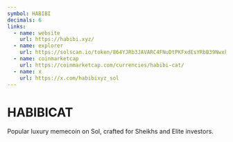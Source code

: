 ```yaml
---
symbol: HABIBI
decimals: 6
links:
  - name: website
    url: https://habibi.xyz/
  - name: explorer
    url: https://solscan.io/token/864YJRb3JAVARC4FNuDtPKFxdEsYRbB39Nwxkzudxy46
  - name: coinmarketcap
    url: https://coinmarketcap.com/currencies/habibi-cat/
  - name: x
    url: https://x.com/habibixyz_sol
---
```


# HABIBICAT

Popular luxury memecoin on Sol, crafted for Sheikhs and Elite investors.
